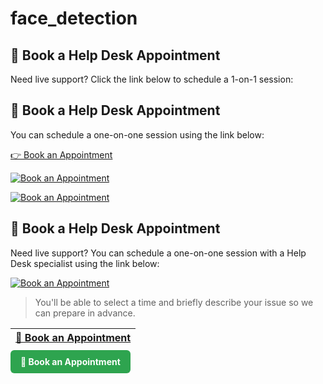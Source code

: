 # face_detection

## 📆 Book a Help Desk Appointment

Need live support? Click the link below to schedule a 1-on-1 session:
## 📆 Book a Help Desk Appointment

You can schedule a one-on-one session using the link below:

[👉 Book an Appointment](https://calendar.app.google/qK6fFQLxZuuV78S79)


[![Book an Appointment](https://img.shields.io/badge/Book%20an%20Appointment-📅-brightgreen)](https://calendar.app.google/qK6fFQLxZuuV78S79)



[![Book an Appointment](https://img.shields.io/badge/Book%20an%20Appointment-📅-brightgreen)](https://calendar.google.com/calendar/appointments/schedules/AcZssZ2qbt2FbisDbjDDM4i5r4-TXOq4A8zno_adRru7p-jn2ElVFES5T2QLReeEwmWhrrj88ib3hLt7?gv=true)


## 📆 Book a Help Desk Appointment

Need live support? You can schedule a one-on-one session with a Help Desk specialist using the link below:

[![Book an Appointment](https://img.shields.io/badge/Book%20an%20Appointment-📅-brightgreen)](https://calendar.google.com/calendar/appointments/schedules/AcZssZ2qbt2FbisDbjDDM4i5r4-TXOq4A8zno_adRru7p-jn2ElVFES5T2QLReeEwmWhrrj88ib3hLt7?gv=true)

> You'll be able to select a time and briefly describe your issue so we can prepare in advance.

| [📅 Book an Appointment](https://calendar.app.google/qK6fFQLxZuuV78S79) |
|:------------------------------------------------------------------------:|
<a href="https://calendar.app.google/qK6fFQLxZuuV78S79" style="background-color:#2ea44f;color:white;padding:10px 16px;border-radius:6px;text-decoration:none;font-weight:bold;">📅 Book an Appointment</a>
